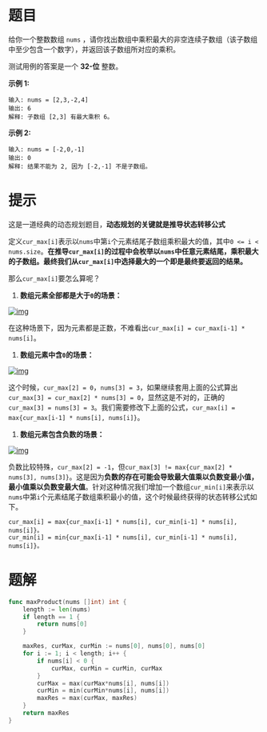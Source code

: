 # 题目

给你一个整数数组 `nums` ，请你找出数组中乘积最大的非空连续子数组（该子数组中至少包含一个数字），并返回该子数组所对应的乘积。



测试用例的答案是一个 **32-位** 整数。

 

**示例 1:**

```
输入: nums = [2,3,-2,4]
输出: 6
解释: 子数组 [2,3] 有最大乘积 6。
```

**示例 2:**

```
输入: nums = [-2,0,-1]
输出: 0
解释: 结果不能为 2, 因为 [-2,-1] 不是子数组。
```



# 提示

这是一道经典的动态规划题目，**动态规划的关键就是推导状态转移公式**

定义`cur_max[i]`表示以`nums`中第`i`个元素结尾子数组乘积最大的值，其中`0 <= i < nums.size`。**在推导`cur_max[i]`的过程中会枚举以`nums`中任意元素结尾，乘积最大的子数组。最终我们从`cur_max[i]`中选择最大的一个即是最终要返回的结果。**

那么`cur_max[i]`要怎么算呢？

1. **数组元素全部都是大于`0`的场景：**

[![img](https://camo.githubusercontent.com/206862f3f845430e3635ecac1e3f311e29f7742f98c4ae6ee9bf86f82c0a5acd/68747470733a2f2f67697465652e636f6d2f6c64746563683030372f706963747572652f7261772f6d61737465722f7069632f6c632d303135322d30312e706e67)](https://camo.githubusercontent.com/206862f3f845430e3635ecac1e3f311e29f7742f98c4ae6ee9bf86f82c0a5acd/68747470733a2f2f67697465652e636f6d2f6c64746563683030372f706963747572652f7261772f6d61737465722f7069632f6c632d303135322d30312e706e67)

在这种场景下，因为元素都是正数，不难看出`cur_max[i] = cur_max[i-1] * nums[i]`。

1. **数组元素中含`0`的场景：**

[![img](https://camo.githubusercontent.com/8306e51bf36e7d33afd1c65c7d042aa8316090961209a25e8314465ec0e68232/68747470733a2f2f67697465652e636f6d2f6c64746563683030372f706963747572652f7261772f6d61737465722f7069632f6c632d303135322d30322e706e67)](https://camo.githubusercontent.com/8306e51bf36e7d33afd1c65c7d042aa8316090961209a25e8314465ec0e68232/68747470733a2f2f67697465652e636f6d2f6c64746563683030372f706963747572652f7261772f6d61737465722f7069632f6c632d303135322d30322e706e67)

这个时候，`cur_max[2] = 0`，`nums[3] = 3`，如果继续套用上面的公式算出`cur_max[3] = cur_max[2] * nums[3] = 0`，显然这是不对的，正确的`cur_max[3] = nums[3] = 3`。我们需要修改下上面的公式，`cur_max[i] = max{cur_max[i-1] * nums[i], nums[i]}`。

1. **数组元素包含负数的场景：**

[![img](https://s2.loli.net/2024/08/01/pK8uhwQe7g2OSiA.png)](https://camo.githubusercontent.com/c91de4ee155a8ffa018d20261ec6c1f055b2240c3ab198e25d3cfcf123b41b3e/68747470733a2f2f67697465652e636f6d2f6c64746563683030372f706963747572652f7261772f6d61737465722f7069632f6c632d303135322d30332e706e67)

负数比较特殊，`cur_max[2] = -1`，但`cur_max[3] != max{cur_max[2] * nums[3], nums[3]}`。这是因为**负数的存在可能会导致最大值乘以负数变最小值，最小值乘以负数变最大值**。针对这种情况我们增加一个数组`cur_min[i]`来表示以`nums`中第`i`个元素结尾子数组乘积最小的值，这个时候最终获得的状态转移公式如下。

```
cur_max[i] = max{cur_max[i-1] * nums[i], cur_min[i-1] * nums[i], nums[i]}。
cur_min[i] = min{cur_max[i-1] * nums[i], cur_min[i-1] * nums[i], nums[i]}。
```





# 题解

```go
func maxProduct(nums []int) int {
	length := len(nums)
	if length == 1 {
		return nums[0]
	}

	maxRes, curMax, curMin := nums[0], nums[0], nums[0]
	for i := 1; i < length; i++ {
		if nums[i] < 0 {
			curMax, curMin = curMin, curMax
		}
		curMax = max(curMax*nums[i], nums[i])
		curMin = min(curMin*nums[i], nums[i])
		maxRes = max(curMax, maxRes)
	}
	return maxRes
}
```

